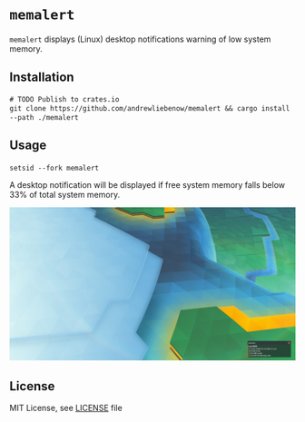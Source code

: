 # `memalert`
`memalert` displays (Linux) desktop notifications warning of low system memory.

## Installation
```
# TODO Publish to crates.io
git clone https://github.com/andrewliebenow/memalert && cargo install --path ./memalert
```

## Usage
`setsid --fork memalert`

A desktop notification will be displayed if free system memory falls below 33% of total system memory.

![`memalert` demo](memalert.png)

## License
MIT License, see <a href="LICENSE">LICENSE</a> file
